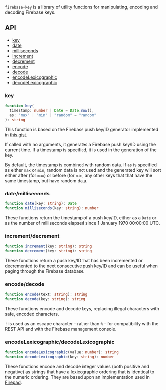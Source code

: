 `firebase-key` is a library of utility functions for manipulating, encoding and decoding Firebase keys.

## API

* [key](#key)
* [date](#date-milliseconds)
* [milliseconds](#date-milliseconds)
* [increment](#increment-decrement)
* [decrement](#increment-decrement)
* [encode](#encode-decode)
* [decode](#encode-decode)
* [encodeLexicographic](#encode-decode-lexicographic)
* [decodeLexicographic](#encode-decode-lexicographic)

<a name="key"></a>

### key

```ts
function key(
  timestamp: number | Date = Date.now(),
  as: "max" | "min" | "random" = "random"
): string
```

This function is based on the Firebase push key/ID generator implemented in [this gist][gist].

If called with no arguments, it generates a Firebase push key/ID using the current time. If a timestamp is specified, it is used in the generation of the key.

By default, the timestamp is combined with random data. If `as` is specified as either `max` or `min`, random data is not used and the generated key will sort either after (for `max`) or before (for `min`) any other keys that that have the same timestamp, but have random data.

<a name="date-milliseconds"></a>

### date/milliseconds

```ts
function date(key: string): Date
function milliseconds(key: string): number
```

These functions return the timestamp of a push key/ID, either as a `Date` or as the number of milliseconds elapsed since 1 January 1970 00:00:00 UTC.

<a name="increment-decrement"></a>

### increment/decrement

```ts
function increment(key: string): string
function decrement(key: string): string
```

These functions return a push key/ID that has been incremented or decremented to the next consecutive push key/ID and can be useful when paging through the Firebase database.

<a name="encode-decode"></a>

### encode/decode

```ts
function encode(text: string): string
function decode(key: string): string
```

These functions encode and decode keys, replacing illegal characters with safe, encoded characters.

`!` is used as an escape character - rather than `%` - for compatibility with the REST API and with the Firebase management console.

<a name="encode-decode-lexicographic"></a>

### encodeLexicographic/decodeLexicographic

```ts
function encodeLexicographic(value: number): string
function decodeLexicographic(key: string): number
```

These functions encode and decode integer values (both positive and negative) as strings that have a lexicographic ordering that is identical to the numeric ordering. They are based upon an implementation used in [Firepad][firepad].

[gist]: https://gist.github.com/mikelehen/3596a30bd69384624c11
[firepad]: https://github.com/firebase/firepad/blob/v1.4.0/lib/firebase-adapter.js#L375-L403

<script>
    (function(i,s,o,g,r,a,m){i['GoogleAnalyticsObject']=r;i[r]=i[r]||function(){
    (i[r].q=i[r].q||[]).push(arguments)},i[r].l=1*new Date();a=s.createElement(o),
    m=s.getElementsByTagName(o)[0];a.async=1;a.src=g;m.parentNode.insertBefore(a,m)
    })(window,document,'script','https://www.google-analytics.com/analytics.js','ga');
    ga('create', 'UA-103034213-2', 'auto');
    ga('send', 'pageview');
</script>